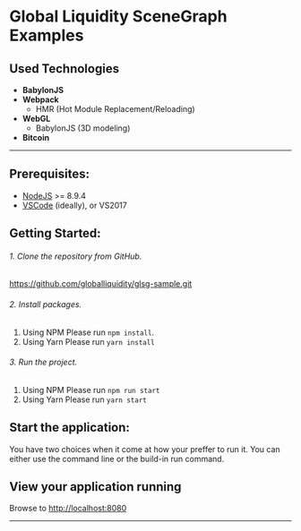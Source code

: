 # Global Liquidity SceneGraph Examples

## Used Technologies

- **BabylonJS**
- **Webpack**
  - HMR (Hot Module Replacement/Reloading)
- **WebGL** 
  - BabylonJS (3D modeling)
- **Bitcoin** 
---

## Prerequisites:
 * [NodeJS](https://nodejs.org/) >= 8.9.4
 * [VSCode](https://code.visualstudio.com/) (ideally), or VS2017

## Getting Started:
###### 1. Clone the repository from GitHub.  
https://github.com/globalliquidity/glsg-sample.git
###### 2. Install packages.  
1) Using NPM
Please run `npm install`.
2) Using Yarn
Please run `yarn install`
###### 3. Run the project.  
1) Using NPM
Please run `npm run start`
2) Using Yarn
Please run `yarn start`

## Start the application:
You have two choices when it come at how your preffer to run it. You can either use the command line or the build-in run command.

## View your application running
Browse to [http://localhost:8080](http://localhost:8080)

----
 
